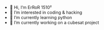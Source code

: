 - 👋 Hi, I’m ErRoR 1510²
- 👀 I’m interested in coding & hacking
- 🌱 I’m currently learning python
- 💞️ I’m currently working on a cubesat project

<!---
u9971354/u9971354 is a ✨ special ✨ repository because its `README.md` (this file) appears on your GitHub profile.
You can click the Preview link to take a look at your changes.
--->
